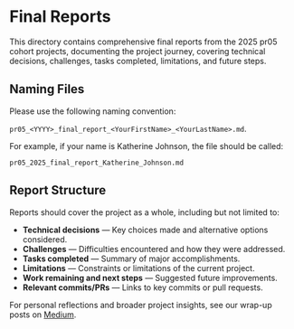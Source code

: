 # Final Reports

This directory contains comprehensive final reports from the 2025 pr05 cohort projects, documenting the project journey, covering technical decisions, challenges, tasks completed, limitations, and future steps. 

## Naming Files

Please use the following naming convention: 

`pr05_<YYYY>_final_report_<YourFirstName>_<YourLastName>.md`.

For example, if your name is Katherine Johnson, the file should be called:

`pr05_2025_final_report_Katherine_Johnson.md`

## Report Structure

Reports should cover the project as a whole, including but not limited to:

- **Technical decisions** — Key choices made and alternative options considered.
- **Challenges** — Difficulties encountered and how they were addressed.
- **Tasks completed** — Summary of major accomplishments.
- **Limitations** — Constraints or limitations of the current project.
- **Work remaining and next steps** — Suggested future improvements.
- **Relevant commits/PRs** — Links to key commits or pull requests.

For personal reflections and broader project insights, see our wrap-up posts on [Medium](https://medium.com/processing-foundation). 
